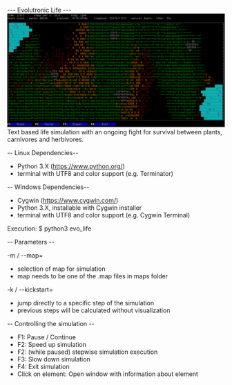 --- Evolutronic Life ---
![Alt text](/doc/graphics/screen.png?raw=true)
Text based life simulation with an ongoing fight for survival between plants, carnivores and herbivores.

-- Linux Dependencies--

- Python 3.X (https://www.python.org/)
- terminal with UTF8 and color support (e.g. Terminator)

-- Windows Dependencies--

- Cygwin (https://www.cygwin.com/)
- Python 3.X, installable with Cygwin installer
- terminal with UTF8 and color support (e.g. Cygwin Terminal)

Execution:
$ python3 evo\_life


-- Parameters --

-m <map> / --map=<map>
- selection of map for simulation
- map needs to be one of the .map files in maps folder

-k <num> / --kickstart=<num>
- jump directly to a specific step of the simulation
- previous steps will be calculated without visualization


-- Controlling the simulation --

- F1: Pause / Continue
- F2: Speed up simulation
- F2: (while paused) stepwise simulation execution
- F3: Slow down simulation
- F4: Exit simulation
- Click on element: Open window with information about element
